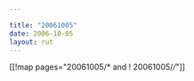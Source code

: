 ```yaml
---

title: "20061005"
date: 2006-10-05
layout: rut
---
```


[[!map pages="20061005/* and ! 20061005/*/*"]]
